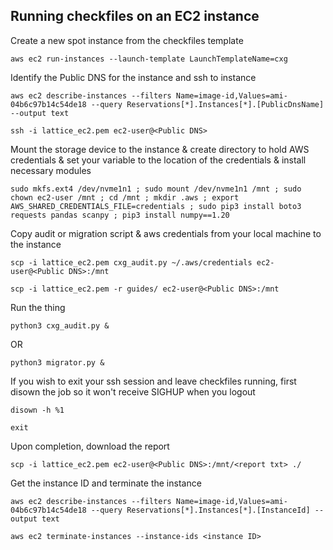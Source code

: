 Running checkfiles on an EC2 instance
---------------- 
Create a new spot instance from the checkfiles template
```
aws ec2 run-instances --launch-template LaunchTemplateName=cxg
```
Identify the Public DNS for the instance and ssh to instance
```
aws ec2 describe-instances --filters Name=image-id,Values=ami-04b6c97b14c54de18 --query Reservations[*].Instances[*].[PublicDnsName] --output text
```
```
ssh -i lattice_ec2.pem ec2-user@<Public DNS>
```
Mount the storage device to the instance & create directory to hold AWS credentials & set your variable to the location of the credentials & install necessary modules
```
sudo mkfs.ext4 /dev/nvme1n1 ; sudo mount /dev/nvme1n1 /mnt ; sudo chown ec2-user /mnt ; cd /mnt ; mkdir .aws ; export AWS_SHARED_CREDENTIALS_FILE=credentials ; sudo pip3 install boto3 requests pandas scanpy ; pip3 install numpy==1.20
```
Copy audit or migration script & aws credentials from your local machine to the instance
```
scp -i lattice_ec2.pem cxg_audit.py ~/.aws/credentials ec2-user@<Public DNS>:/mnt
```
```
scp -i lattice_ec2.pem -r guides/ ec2-user@<Public DNS>:/mnt
```
Run the thing
```
python3 cxg_audit.py &
```
OR
```
python3 migrator.py &
```
If you wish to exit your ssh session and leave checkfiles running, first disown the job so it won't receive SIGHUP when you logout
```
disown -h %1
```
```
exit
```
Upon completion, download the report
```
scp -i lattice_ec2.pem ec2-user@<Public DNS>:/mnt/<report txt> ./
```
Get the instance ID and terminate the instance
```
aws ec2 describe-instances --filters Name=image-id,Values=ami-04b6c97b14c54de18 --query Reservations[*].Instances[*].[InstanceId] --output text
```
```
aws ec2 terminate-instances --instance-ids <instance ID>
```
